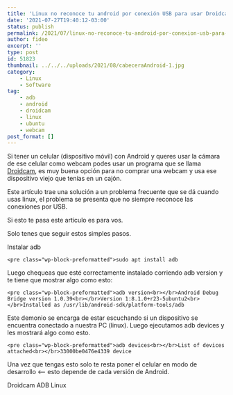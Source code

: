 ```yaml
---
title: 'Linux no reconoce tu android por conexión USB para usar Droidcam'
date: '2021-07-27T19:40:12-03:00'
status: publish
permalink: /2021/07/linux-no-reconoce-tu-android-por-conexion-usb-para-usar-droidcam
author: fideo
excerpt: ''
type: post
id: 51823
thumbnail: ../../../uploads/2021/08/cabeceraAndroid-1.jpg
category:
    - Linux
    - Software
tag:
    - adb
    - android
    - droidcam
    - linux
    - ubuntu
    - webcam
post_format: []
---
```

Si tener un celular (dispositivo móvil) con Android y queres usar la cámara de ese celular como webcam podes usar un programa que se llama [Droidcam](https://www.dev47apps.com/), es muy buena opción para no comprar una webcam y usa ese dispositivo viejo que tenías en un cajón.

Este artículo trae una solución a un problema frecuente que se dá cuando usas linux, el problema se presenta que no siempre reconoce las conexiones por USB.

Si esto te pasa este artículo es para vos.

Solo tenes que seguir estos simples pasos.

Instalar adb

```
<pre class="wp-block-preformatted">sudo apt install adb
```

Luego chequeas que esté correctamente instalado corriendo adb version y te tiene que mostrar algo como esto:

```
<pre class="wp-block-preformatted">adb version<br></br>Android Debug Bridge version 1.0.39<br></br>Version 1:8.1.0+r23-5ubuntu2<br></br>Installed as /usr/lib/android-sdk/platform-tools/adb
```

Este demonio se encarga de estar escuchando si un dispositivo se encuentra conectado a nuestra PC (linux). Luego ejecutamos adb devices y les mostrará algo como esto.

```
<pre class="wp-block-preformatted">adb devices<br></br>List of devices attached<br></br>33000be0476e4339 device
```

Una vez que tengas esto solo te resta poner el celular en modo de desarrollo &lt;– esto depende de cada versión de Android.

Droidcam ADB Linux